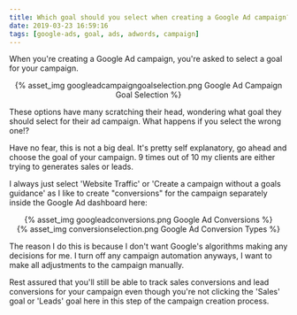 ```yaml
---
title: Which goal should you select when creating a Google Ad campaign?
date: 2019-03-23 16:59:16
tags: [google-ads, goal, ads, adwords, campaign]
---
```


When you're creating a Google Ad campaign, you're asked to select a goal for your campaign. 

<center>{% asset_img googleadcampaigngoalselection.png Google Ad Campaign Goal Selection %}</center>

These options have many scratching their head, wondering what goal they should select for their ad campaign. What happens if you select the wrong one!?

Have no fear, this is not a big deal. It's pretty self explanatory, go ahead and choose the goal of your campaign. 9 times out of 10 my clients are either trying to generates sales or leads.

I always just select 'Website Traffic' or 'Create a campaign without a goals guidance' as I like to create "conversions" for the campaign separately inside the Google Ad dashboard here:

<center>{% asset_img googleadconversions.png Google Ad Conversions %}</center>

<center>{% asset_img conversionselection.png Google Ad Conversion Types %}</center>

The reason I do this is because I don't want Google's algorithms making any decisions for me. I turn off any campaign automation anyways, I want to make all adjustments to the campaign manually. 

Rest assured that you'll still be able to track sales conversions and lead conversions for your campaign even though you're not clicking the 'Sales' goal or 'Leads' goal here in this step of the campaign creation process. 